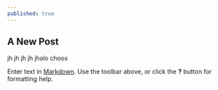 ```yaml
---
published: true
---
```

## A New Post

jh jh jh jh jhalo choos

Enter text in [Markdown](http://daringfireball.net/projects/markdown/). Use the toolbar above, or click the **?** button for formatting help.
